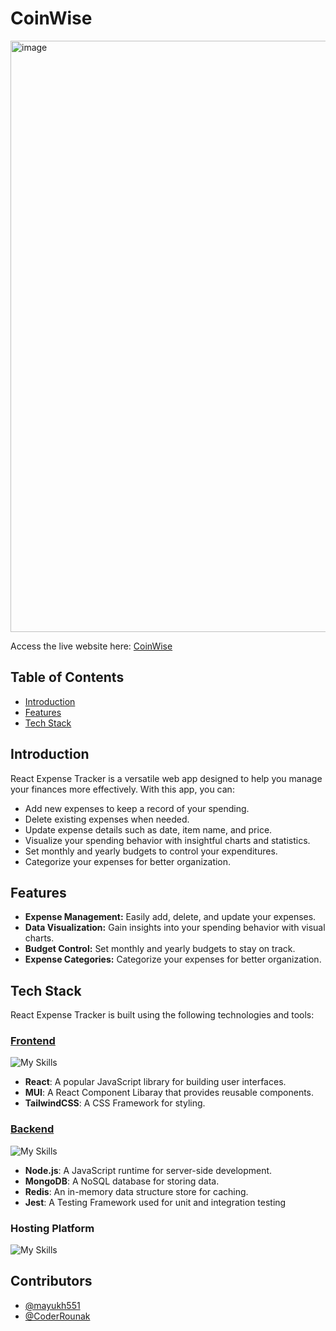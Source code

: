 # CoinWise

<img width="946" alt="image" src="https://github.com/mayukh551/Expense-Tracker-React/assets/82811112/03912adc-94c6-456b-a0e3-6ba8fadebc4c">  


Access the live website here: [CoinWise](https://expense-tracker-react-nine.vercel.app/)

## Table of Contents

- [Introduction](#introduction)
- [Features](#features)
- [Tech Stack](#tech-stack)



## Introduction

React Expense Tracker is a versatile web app designed to help you manage your finances more effectively. With this app, you can:

- Add new expenses to keep a record of your spending.
- Delete existing expenses when needed.
- Update expense details such as date, item name, and price.
- Visualize your spending behavior with insightful charts and statistics.
- Set monthly and yearly budgets to control your expenditures.
- Categorize your expenses for better organization.



## Features

- **Expense Management:** Easily add, delete, and update your expenses.
- **Data Visualization:** Gain insights into your spending behavior with visual charts.
- **Budget Control:** Set monthly and yearly budgets to stay on track.
- **Expense Categories:** Categorize your expenses for better organization.



## Tech Stack

React Expense Tracker is built using the following technologies and tools:

### [Frontend](https://github.com/mayukh551/Expense-Tracker-React)

![My Skills](https://skillicons.dev/icons?i=react,typescript,mui,tailwindcss&theme=dark)

- **React**: A popular JavaScript library for building user interfaces.
- **MUI**: A React Component Libaray that provides reusable components.
- **TailwindCSS**: A CSS Framework for styling.

### [Backend](https://github.com/mayukh551/Expense-tracker-backend)

![My Skills](https://skillicons.dev/icons?i=nodejs,mongodb,redis,jest&theme=dark)

- **Node.js**: A JavaScript runtime for server-side development.
- **MongoDB**: A NoSQL database for storing data.
- **Redis**: An in-memory data structure store for caching.
- **Jest**: A Testing Framework used for unit and integration testing

### Hosting Platform

![My Skills](https://skillicons.dev/icons?i=vercel&theme=dark)



## Contributors

- [@mayukh551](https://www.github.com/mayukh551)
- [@CoderRounak](https://github.com/CoderRounak)
